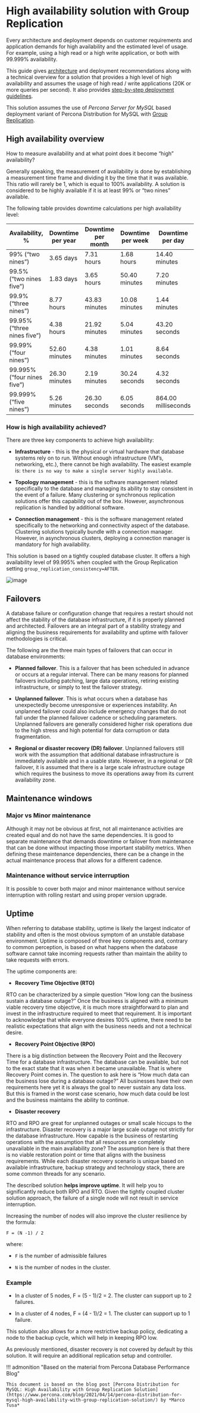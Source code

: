 # High availability solution with Group Replication

Every architecture and deployment depends on customer requirements and application demands for high availability and the estimated level of usage.  For example, using a high read or a high write application, or both with  99.999% availability.

This guide gives [architecture](architecture-components.md) and deployment recommendations along with a technical overview for a solution that provides a high level of high availability and assumes the usage of high read / write applications (20K or more queries per second). It also provides [step-by-step deployment guidelines](deploy-pdps-group-replication.md).

This solution assumes the use of *Percona Server for MySQL* based deployment variant of Percona Distribution for MySQL with [Group Replication](https://dev.mysql.com/doc/refman/{{vers}}/en/group-replication.html).


## High availability overview

How to measure availability and at what point does it become “high” availability?

Generally speaking, the measurement of availability is done by establishing a measurement time frame and dividing it by the time that it was available. This ratio will rarely be 1, which is equal to 100% availability. A solution is considered to be highly available if it is at least 99% or “two nines” available.

The following table provides downtime calculations per high availability level:

| Availability, %    | Downtime per year | Downtime per month | Downtime per week | Downtime per day|
| ------------------ | ----------------- | ------------------ | -------------- | ---------------- |
| 99% (“two nines”)  | 3.65 days         | 7.31 hours         | 1.68 hours     | 14.40 minutes    |
| 99.5% (“two nines five”) | 1.83 days   | 3.65 hours         | 50.40 minutes  | 7.20 minutes     |
| 99.9% (“three nines”)    | 8.77 hours  | 43.83 minutes      | 10.08 minutes  | 1.44 minutes     |
| 99.95% (“three nines five”)| 4.38 hours| 21.92 minutes      | 5.04 minutes   | 43.20 seconds    |
| 99.99% (“four nines”)  | 52.60 minutes | 4.38 minutes       | 1.01 minutes   | 8.64 seconds     |
| 99.995% (“four nines five”)| 26.30 minutes| 2.19 minutes    | 30.24 seconds  | 4.32 seconds     |
| 99.999% (“five nines”)| 5.26 minutes   | 26.30 seconds      | 6.05 seconds   | 864.00 milliseconds |


### How is high availability achieved?

There are three key components to achieve high availability:

* **Infrastructure** - this is the physical or virtual hardware that database systems rely on to run. Without enough infrastructure (VM’s, networking, etc.), there cannot be high availability. The easiest example is: `there is no way to make a single server highly available`.


* **Topology management** - this is the software management related specifically to the database and managing its ability to stay consistent in the event of a failure. Many clustering or synchronous replication solutions offer this capability out of the box. However, asynchronous replication is handled by additional software.


* **Connection management** - this is the software management related specifically to the networking and connectivity aspect of the database. Clustering solutions typically bundle with a connection manager. However, in asynchronous clusters, deploying a connection manager is mandatory for high availability.

This solution is based on a tightly coupled database cluster. It offers a high availability level of 99.995% when coupled with the Group Replication setting `group_replication_consistency=AFTER`.


![image](../_images/group-replication-1.png)

## Failovers

A database failure or configuration change that requires a restart should not affect the stability of the database infrastructure, if it is properly planned and architected. Failovers are an integral part of a stability strategy and aligning the business requirements for availability and uptime with failover methodologies is critical.

The following are the three main types of failovers that can occur in database environments:


* **Planned failover**. This is a failover that has been scheduled in advance or occurs at a regular interval. There can be many reasons for planned failovers including patching, large data operations, retiring existing infrastructure, or simply to test the failover strategy.


* **Unplanned failover**. This is what occurs when a database has unexpectedly become unresponsive or experiences instability. An unplanned failover could also include emergency changes that do not fall under the planned failover cadence or scheduling parameters. Unplanned failovers are generally considered higher risk operations due to the high stress and high potential for data corruption or data fragmentation.


* **Regional or disaster recovery (DR) failover**. Unplanned failovers still work with the assumption that additional database infrastructure is immediately available and in a usable state. However, in a regional or DR failover, it is assumed that there is a large scale infrastructure outage which requires the business to move its operations away from its current availability zone.

## Maintenance windows

### Major vs Minor maintenance

Although it may not be obvious at first, not all maintenance activities are created equal and do not have the same dependencies. It is good to separate maintenance that demands downtime or failover from maintenance that can be done without impacting those important stability metrics. When defining these maintenance dependencies, there can be a change in the actual maintenance process that allows for a different cadence.

### Maintenance without service interruption

It is possible to cover both major and minor maintenance without service interruption with rolling restart and using proper version upgrade.

## Uptime

When referring to database stability, uptime is likely the largest indicator of stability and often is the most obvious symptom of an unstable database environment. Uptime is composed of three key components and, contrary to common perception, is based on what happens when the database software cannot take incoming requests rather than maintain the ability to take requests with errors.

The uptime components are:

* **Recovery Time Objective (RTO)**

RTO can be characterized by a simple question “How long can the business sustain a database outage?” Once the business is aligned with a minimum viable recovery time objective, it is much more straightforward to plan and invest in the infrastructure required to meet that requirement. It is important to acknowledge that while everyone desires 100% uptime, there need to be realistic expectations that align with the business needs and not a technical desire.

* **Recovery Point Objective (RPO)**

There is a big distinction between the Recovery Point and the Recovery Time for a database infrastructure. The database can be available, but not to the exact state that it was when it became unavailable. That is where Recovery Point comes in. The question to ask here is “How much data can the business lose during a database outage?” All businesses have their own requirements here yet it is always the goal to never sustain any data loss. But this is framed in the worst case scenario, how much data could be lost and the business maintains the ability to continue.

* **Disaster recovery**

RTO and RPO are great for unplanned outages or small scale hiccups to the infrastructure. Disaster recovery is a major large scale outage not strictly for the database infrastructure. How capable is the business of restarting operations with the assumption that all resources are completely unavailable in the main availability zone? The assumption here is that there is no viable restoration point or time that aligns with the business requirements. While each disaster recovery scenario is unique based on available infrastructure, backup strategy and technology stack, there are some common threads for any scenario.

The described solution **helps improve uptime**. It will help you to significantly reduce both RPO and RTO. Given the tightly coupled cluster solution approach, the failure of a single node will not result in service interruption.

Increasing the number of nodes will also improve the cluster resilience by the formula:

```
F = (N -1) / 2
```

where:


* `F` is the number of admissible failures


* `N` is the number of nodes in the cluster.

### Example

* In a cluster of 5 nodes, F = (5 - 1)/2 = 2. The cluster can support up to 2 failures.

* In a cluster of 4 nodes, F = (4 - 1)/2 = 1. The cluster can support up to 1 failure.

This solution also allows for a more restrictive backup policy, dedicating a node to the backup cycle, which will help in keeping RPO low.

As previously mentioned, disaster recovery is not covered by default by this solution. It will require an additional replication setup and controller.


!!! admonition "Based on the material from Percona Database Performance Blog"

    This document is based on the blog post [Percona Distribution for MySQL: High Availability with Group Replication Solution](https://www.percona.com/blog/2021/04/14/percona-distribution-for-mysql-high-availability-with-group-replication-solution/) by *Marco Tusa*
